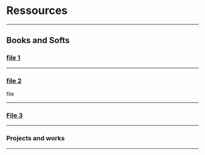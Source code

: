# Ressources

---

## Books and Softs 

### [file 1](/page_1)

---
### [file 2](/pdf/sample_presentation.pdf)
file

---
### [File 3](http://example.com/)

---

### Projects and works




---
